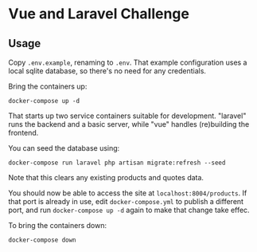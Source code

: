 # Vue and Laravel Challenge

## Usage
Copy `.env.example`, renaming to `.env`. That example configuration uses a local sqlite database, so there's no need for any credentials.

Bring the containers up:
```
docker-compose up -d
```

That starts up two service containers suitable for development. "laravel" runs the backend and a basic server, while "vue" handles (re)building the frontend.

You can seed the database using:
```
docker-compose run laravel php artisan migrate:refresh --seed
```
Note that this clears any existing products and quotes data.

You should now be able to access the site at `localhost:8004/products`. If that port is already in use, edit `docker-compose.yml` to publish a different port, and run `docker-compose up -d` again to make that change take effec.

To bring the containers down:
```
docker-compose down
```

